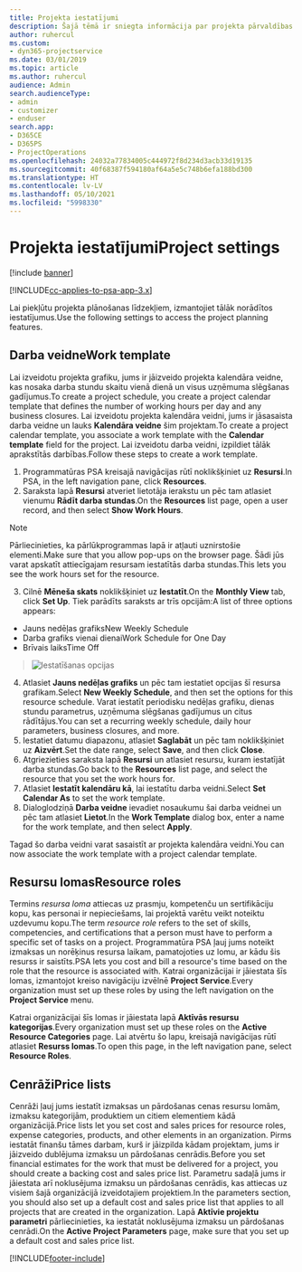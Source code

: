 ```yaml
---
title: Projekta iestatījumi
description: Šajā tēmā ir sniegta informācija par projekta pārvaldības iestatījumiem.
author: ruhercul
ms.custom:
- dyn365-projectservice
ms.date: 03/01/2019
ms.topic: article
ms.author: ruhercul
audience: Admin
search.audienceType:
- admin
- customizer
- enduser
search.app:
- D365CE
- D365PS
- ProjectOperations
ms.openlocfilehash: 24032a77834005c444972f8d234d3acb33d19135
ms.sourcegitcommit: 40f68387f594180af64a5e5c748b6efa188bd300
ms.translationtype: HT
ms.contentlocale: lv-LV
ms.lasthandoff: 05/10/2021
ms.locfileid: "5998330"
---
```

# <a name="project-settings"></a><span data-ttu-id="2c790-103">Projekta iestatījumi</span><span class="sxs-lookup"><span data-stu-id="2c790-103">Project settings</span></span>

[!include [banner](../includes/psa-now-project-operations.md)]

[!INCLUDE[cc-applies-to-psa-app-3.x](../includes/cc-applies-to-psa-app-3x.md)]

<span data-ttu-id="2c790-104">Lai piekļūtu projekta plānošanas līdzekļiem, izmantojiet tālāk norādītos iestatījumus.</span><span class="sxs-lookup"><span data-stu-id="2c790-104">Use the following settings to access the project planning features.</span></span>

## <a name="work-template"></a><span data-ttu-id="2c790-105">Darba veidne</span><span class="sxs-lookup"><span data-stu-id="2c790-105">Work template</span></span>

<span data-ttu-id="2c790-106">Lai izveidotu projekta grafiku, jums ir jāizveido projekta kalendāra veidne, kas nosaka darba stundu skaitu vienā dienā un visus uzņēmuma slēgšanas gadījumus.</span><span class="sxs-lookup"><span data-stu-id="2c790-106">To create a project schedule, you create a project calendar template that defines the number of working hours per day and any business closures.</span></span> <span data-ttu-id="2c790-107">Lai izveidotu projekta kalendāra veidni, jums ir jāsasaista darba veidne un lauks **Kalendāra veidne** šim projektam.</span><span class="sxs-lookup"><span data-stu-id="2c790-107">To create a project calendar template, you associate a work template with the **Calendar template** field for the project.</span></span> <span data-ttu-id="2c790-108">Lai izveidotu darba veidni, izpildiet tālāk aprakstītās darbības.</span><span class="sxs-lookup"><span data-stu-id="2c790-108">Follow these steps to create a work template.</span></span>

1. <span data-ttu-id="2c790-109">Programmatūras PSA kreisajā navigācijas rūtī noklikšķiniet uz **Resursi**.</span><span class="sxs-lookup"><span data-stu-id="2c790-109">In PSA, in the left navigation pane, click **Resources**.</span></span> 
2. <span data-ttu-id="2c790-110">Saraksta lapā **Resursi** atveriet lietotāja ierakstu un pēc tam atlasiet vienumu **Rādīt darba stundas**.</span><span class="sxs-lookup"><span data-stu-id="2c790-110">On the **Resources** list page, open a user record, and then select **Show Work Hours**.</span></span>

  > [!NOTE]
  > <span data-ttu-id="2c790-111">Pārliecinieties, ka pārlūkprogrammas lapā ir atļauti uznirstošie elementi.</span><span class="sxs-lookup"><span data-stu-id="2c790-111">Make sure that you allow pop-ups on the browser page.</span></span> <span data-ttu-id="2c790-112">Šādi jūs varat apskatīt attiecīgajam resursam iestatītās darba stundas.</span><span class="sxs-lookup"><span data-stu-id="2c790-112">This lets you see the work hours set for the resource.</span></span>
  
3. <span data-ttu-id="2c790-113">Cilnē **Mēneša skats** noklikšķiniet uz **Iestatīt**.</span><span class="sxs-lookup"><span data-stu-id="2c790-113">On the **Monthly View** tab, click **Set Up**.</span></span> <span data-ttu-id="2c790-114">Tiek parādīts saraksts ar trīs opcijām:</span><span class="sxs-lookup"><span data-stu-id="2c790-114">A list of three options appears:</span></span> 

  - <span data-ttu-id="2c790-115">Jauns nedēļas grafiks</span><span class="sxs-lookup"><span data-stu-id="2c790-115">New Weekly Schedule</span></span>
  - <span data-ttu-id="2c790-116">Darba grafiks vienai dienai</span><span class="sxs-lookup"><span data-stu-id="2c790-116">Work Schedule for One Day</span></span>
  - <span data-ttu-id="2c790-117">Brīvais laiks</span><span class="sxs-lookup"><span data-stu-id="2c790-117">Time Off</span></span>

> ![Iestatīšanas opcijas](media/project-13.png)

4. <span data-ttu-id="2c790-119">Atlasiet **Jauns nedēļas grafiks** un pēc tam iestatiet opcijas šī resursa grafikam.</span><span class="sxs-lookup"><span data-stu-id="2c790-119">Select **New Weekly Schedule**, and then set the options for this resource schedule.</span></span> <span data-ttu-id="2c790-120">Varat iestatīt periodisku nedēļas grafiku, dienas stundu parametrus, uzņēmuma slēgšanas gadījumus un citus rādītājus.</span><span class="sxs-lookup"><span data-stu-id="2c790-120">You can set a recurring weekly schedule, daily hour parameters, business closures, and more.</span></span>
5. <span data-ttu-id="2c790-121">Iestatiet datumu diapazonu, atlasiet **Saglabāt** un pēc tam noklikšķiniet uz **Aizvērt**.</span><span class="sxs-lookup"><span data-stu-id="2c790-121">Set the date range, select **Save**, and then click **Close**.</span></span> 
6. <span data-ttu-id="2c790-122">Atgriezieties saraksta lapā **Resursi** un atlasiet resursu, kuram iestatījāt darba stundas.</span><span class="sxs-lookup"><span data-stu-id="2c790-122">Go back to the **Resources** list page, and select the resource that you set the work hours for.</span></span> 
7. <span data-ttu-id="2c790-123">Atlasiet **Iestatīt kalendāru kā**, lai iestatītu darba veidni.</span><span class="sxs-lookup"><span data-stu-id="2c790-123">Select **Set Calendar As** to set the work template.</span></span> 
8. <span data-ttu-id="2c790-124">Dialoglodziņā **Darba veidne** ievadiet nosaukumu šai darba veidnei un pēc tam atlasiet **Lietot**.</span><span class="sxs-lookup"><span data-stu-id="2c790-124">In the **Work Template** dialog box, enter a name for the work template, and then select **Apply**.</span></span> 

<span data-ttu-id="2c790-125">Tagad šo darba veidni varat sasaistīt ar projekta kalendāra veidni.</span><span class="sxs-lookup"><span data-stu-id="2c790-125">You can now associate the work template with a project calendar template.</span></span>

## <a name="resource-roles"></a><span data-ttu-id="2c790-126">Resursu lomas</span><span class="sxs-lookup"><span data-stu-id="2c790-126">Resource roles</span></span>

<span data-ttu-id="2c790-127">Termins *resursa loma* attiecas uz prasmju, kompetenču un sertifikāciju kopu, kas personai ir nepieciešams, lai projektā varētu veikt noteiktu uzdevumu kopu.</span><span class="sxs-lookup"><span data-stu-id="2c790-127">The term *resource role* refers to the set of skills, competencies, and certifications that a person must have to perform a specific set of tasks on a project.</span></span> <span data-ttu-id="2c790-128">Programmatūra PSA ļauj jums noteikt izmaksas un norēķinus resursa laikam, pamatojoties uz lomu, ar kādu šis resurss ir saistīts.</span><span class="sxs-lookup"><span data-stu-id="2c790-128">PSA lets you cost and bill a resource's time based on the role that the resource is associated with.</span></span> <span data-ttu-id="2c790-129">Katrai organizācijai ir jāiestata šīs lomas, izmantojot kreiso navigāciju izvēlnē **Project Service**.</span><span class="sxs-lookup"><span data-stu-id="2c790-129">Every organization must set up these roles by using the left navigation on the **Project Service** menu.</span></span>

<span data-ttu-id="2c790-130">Katrai organizācijai šīs lomas ir jāiestata lapā **Aktīvās resursu kategorijas**.</span><span class="sxs-lookup"><span data-stu-id="2c790-130">Every organization must set up these roles on the **Active Resource Categories** page.</span></span> <span data-ttu-id="2c790-131">Lai atvērtu šo lapu, kreisajā navigācijas rūtī atlasiet **Resurss lomas**.</span><span class="sxs-lookup"><span data-stu-id="2c790-131">To open this page, in the left navigation pane, select **Resource Roles**.</span></span>

## <a name="price-lists"></a><span data-ttu-id="2c790-132">Cenrāži</span><span class="sxs-lookup"><span data-stu-id="2c790-132">Price lists</span></span>

<span data-ttu-id="2c790-133">Cenrāži ļauj jums iestatīt izmaksas un pārdošanas cenas resursu lomām, izmaksu kategorijām, produktiem un citiem elementiem kādā organizācijā.</span><span class="sxs-lookup"><span data-stu-id="2c790-133">Price lists let you set cost and sales prices for resource roles, expense categories, products, and other elements in an organization.</span></span> <span data-ttu-id="2c790-134">Pirms iestatāt finanšu tāmes darbam, kurš ir jāizpilda kādam projektam, jums ir jāizveido dublējuma izmaksu un pārdošanas cenrādis.</span><span class="sxs-lookup"><span data-stu-id="2c790-134">Before you set financial estimates for the work that must be delivered for a project, you should create a backing cost and sales price list.</span></span> <span data-ttu-id="2c790-135">Parametru sadaļā jums ir jāiestata arī noklusējuma izmaksu un pārdošanas cenrādis, kas attiecas uz visiem šajā organizācijā izveidotajiem projektiem.</span><span class="sxs-lookup"><span data-stu-id="2c790-135">In the parameters section, you should also set up a default cost and sales price list that applies to all projects that are created in the organization.</span></span> <span data-ttu-id="2c790-136">Lapā **Aktīvie projektu parametri** pārliecinieties, ka iestatāt noklusējuma izmaksu un pārdošanas cenrādi.</span><span class="sxs-lookup"><span data-stu-id="2c790-136">On the **Active Project Parameters** page, make sure that you set up a default cost and sales price list.</span></span>


[!INCLUDE[footer-include](../includes/footer-banner.md)]
